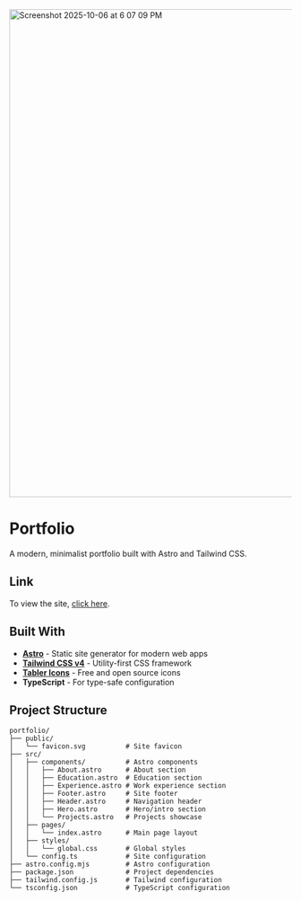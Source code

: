 <img width="1678" height="869" alt="Screenshot 2025-10-06 at 6 07 09 PM" src="https://github.com/user-attachments/assets/80294ad6-0519-4693-8a39-0428eac5866d"/>

# Portfolio

A modern, minimalist portfolio built with Astro and Tailwind CSS.


## Link

To view the site, [click here](https://batescole.github.io/portfolio/).


## Built With

- **[Astro](https://astro.build/)** - Static site generator for modern web apps
- **[Tailwind CSS v4](https://tailwindcss.com/)** - Utility-first CSS framework
- **[Tabler Icons](https://tabler.io/icons)** - Free and open source icons
- **TypeScript** - For type-safe configuration

## Project Structure
```
portfolio/
├── public/
│   └── favicon.svg          # Site favicon
├── src/
│   ├── components/          # Astro components
│   │   ├── About.astro      # About section
│   │   ├── Education.astro  # Education section
│   │   ├── Experience.astro # Work experience section
│   │   ├── Footer.astro     # Site footer
│   │   ├── Header.astro     # Navigation header
│   │   ├── Hero.astro       # Hero/intro section
│   │   └── Projects.astro   # Projects showcase
│   ├── pages/
│   │   └── index.astro      # Main page layout
│   ├── styles/
│   │   └── global.css       # Global styles
│   └── config.ts            # Site configuration
├── astro.config.mjs         # Astro configuration
├── package.json             # Project dependencies
├── tailwind.config.js       # Tailwind configuration
└── tsconfig.json            # TypeScript configuration
```
